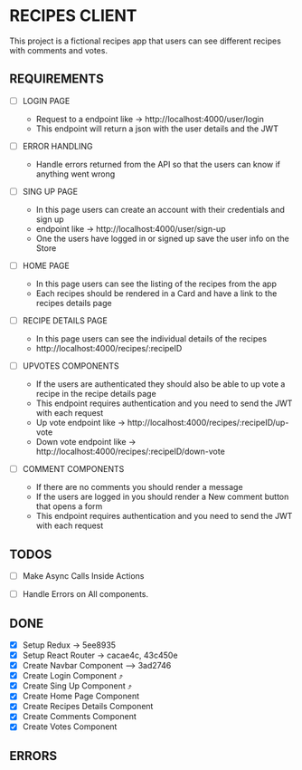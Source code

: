 # RECIPES CLIENT

This project is a fictional recipes app that users can see different recipes 
with comments and votes.

## REQUIREMENTS

- [ ] LOGIN PAGE 
    - Request to a endpoint like -> http://localhost:4000/user/login
    - This endpoint will return a json with the user details and the JWT

- [ ] ERROR HANDLING
    - Handle errors returned from the API so that the users can know if anything
      went wrong

- [ ] SING UP PAGE
    - In this page users can create an account with their credentials and sign up
    - endpoint like -> http://localhost:4000/user/sign-up
    - One the users have logged in or signed up save the user info on the Store

- [ ] HOME PAGE
    - In this page users can see the listing of the recipes from the app
    - Each recipes should be rendered in a Card and have a link to the recipes 
      details page

- [ ] RECIPE DETAILS PAGE
    - In this page users can see the individual details of the recipes
    - http://localhost:4000/recipes/:recipeID 

- [ ] UPVOTES COMPONENTS
    - If the users are authenticated they should also be able to up vote a recipe 
      in the recipe details page
    - This endpoint requires authentication and you need to send the JWT with 
      each request
    - Up vote endpoint like -> http://localhost:4000/recipes/:recipeID/up-vote
    - Down vote endpoint like -> http://localhost:4000/recipes/:recipeID/down-vote

- [ ] COMMENT COMPONENTS
    - If there are no comments you should render a message
    - If the users are logged in you should render a New comment button that 
      opens a form
    - This endpoint requires authentication and you need to send the JWT with 
      each request

## TODOS

- [ ] Make Async Calls Inside Actions
- [ ] Handle Errors on All components.


## DONE 

- [x] Setup Redux -> 5ee8935
- [x] Setup React Router -> cacae4c, 43c450e
- [x] Create Navbar Component --> 3ad2746
- [x] Create Login Component ⤴
- [x] Create Sing Up Component ⤴
- [x] Create Home Page Component
- [x] Create Recipes Details Component
- [x] Create Comments Component
- [x] Create Votes Component

## ERRORS


